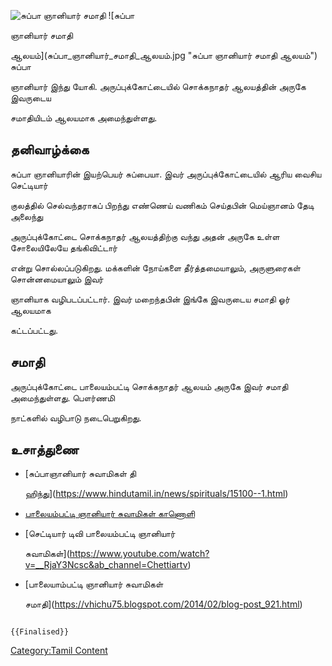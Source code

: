![சுப்பா ஞானியார் சமாதி](ஞானியார்_சுப்பா.jpg "சுப்பா ஞானியார் சமாதி") ![சுப்பா
ஞானியார் சமாதி
ஆலயம்](சுப்பா_ஞானியார்_சமாதி_ஆலயம்.jpg "சுப்பா ஞானியார் சமாதி ஆலயம்") சுப்பா
ஞானியார் இந்து யோகி. அருப்புக்கோட்டையில் சொக்கநாதர் ஆலயத்தின் அருகே இவருடைய
சமாதியிடம் ஆலயமாக அமைந்துள்ளது.

## தனிவாழ்க்கை

சுப்பா ஞானியாரின் இயற்பெயர் சுப்பையா. இவர் அருப்புக்கோட்டையில் ஆரிய வைசிய செட்டியார்
குலத்தில் செல்வந்தராகப் பிறந்து எண்ணெய் வணிகம் செய்தபின் மெய்ஞானம் தேடி அலைந்து
அருப்புக்கோட்டை சொக்கநாதர் ஆலயத்திற்கு வந்து அதன் அருகே உள்ள சோலையிலேயே தங்கிவிட்டார்
என்று சொல்லப்படுகிறது. மக்களின் நோய்களை தீர்த்தமையாலும், அருளுரைகள் சொன்னமையாலும் இவர்
ஞானியாக வழிபடப்பட்டார். இவர் மறைந்தபின் இங்கே இவருடைய சமாதி ஓர் ஆலயமாக
கட்டப்பட்டது.

## சமாதி

அருப்புக்கோட்டை பாலையம்பட்டி சொக்கநாதர் ஆலயம் அருகே இவர் சமாதி அமைந்துள்ளது. பௌர்ணமி
நாட்களில் வழிபாடு நடைபெறுகிறது.

## உசாத்துணை

-   [சுப்பாஞானியார் சுவாமிகள் தி
    ஹிந்து](https://www.hindutamil.in/news/spirituals/15100--1.html)
-   [பாலையம்பட்டி ஞானியார் சுவாமிகள் காணொளி](https://youtu.be/x2_Z0lpbZb0)
-   [செட்டியார் டிவி பாலையம்பட்டி ஞானியார்
    சுவாமிகள்](https://www.youtube.com/watch?v=__RjaY3Ncsc&ab_channel=Chettiartv)
-   [பாலையாம்பட்டி ஞானியார் சுவாமிகள்
    சமாதி](https://vhichu75.blogspot.com/2014/02/blog-post_921.html)

```{=mediawiki}
{{Finalised}}
```
[Category:Tamil Content](Category:Tamil_Content "wikilink")
